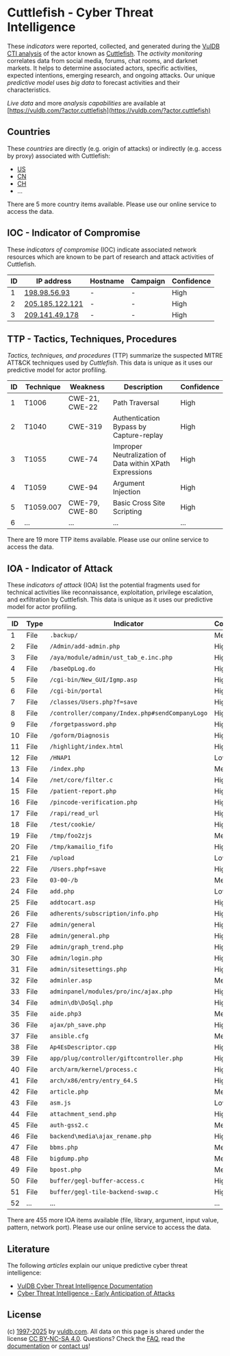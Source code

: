 # Cuttlefish - Cyber Threat Intelligence

These _indicators_ were reported, collected, and generated during the [VulDB CTI analysis](https://vuldb.com/?kb.cti) of the actor known as [Cuttlefish](https://vuldb.com/?actor.cuttlefish). The _activity monitoring_ correlates data from social media, forums, chat rooms, and darknet markets. It helps to determine associated actors, specific activities, expected intentions, emerging research, and ongoing attacks. Our unique _predictive model_ uses _big data_ to forecast activities and their characteristics.

_Live data_ and more _analysis capabilities_ are available at [https://vuldb.com/?actor.cuttlefish](https://vuldb.com/?actor.cuttlefish)

## Countries

These _countries_ are directly (e.g. origin of attacks) or indirectly (e.g. access by proxy) associated with Cuttlefish:

* [US](https://vuldb.com/?country.us)
* [CN](https://vuldb.com/?country.cn)
* [CH](https://vuldb.com/?country.ch)
* ...

There are 5 more country items available. Please use our online service to access the data.

## IOC - Indicator of Compromise

These _indicators of compromise_ (IOC) indicate associated network resources which are known to be part of research and attack activities of Cuttlefish.

ID | IP address | Hostname | Campaign | Confidence
-- | ---------- | -------- | -------- | ----------
1 | [198.98.56.93](https://vuldb.com/?ip.198.98.56.93) | - | - | High
2 | [205.185.122.121](https://vuldb.com/?ip.205.185.122.121) | - | - | High
3 | [209.141.49.178](https://vuldb.com/?ip.209.141.49.178) | - | - | High

## TTP - Tactics, Techniques, Procedures

_Tactics, techniques, and procedures_ (TTP) summarize the suspected MITRE ATT&CK techniques used by _Cuttlefish_. This data is unique as it uses our predictive model for actor profiling.

ID | Technique | Weakness | Description | Confidence
-- | --------- | -------- | ----------- | ----------
1 | T1006 | CWE-21, CWE-22 | Path Traversal | High
2 | T1040 | CWE-319 | Authentication Bypass by Capture-replay | High
3 | T1055 | CWE-74 | Improper Neutralization of Data within XPath Expressions | High
4 | T1059 | CWE-94 | Argument Injection | High
5 | T1059.007 | CWE-79, CWE-80 | Basic Cross Site Scripting | High
6 | ... | ... | ... | ...

There are 19 more TTP items available. Please use our online service to access the data.

## IOA - Indicator of Attack

These _indicators of attack_ (IOA) list the potential fragments used for technical activities like reconnaissance, exploitation, privilege escalation, and exfiltration by Cuttlefish. This data is unique as it uses our predictive model for actor profiling.

ID | Type | Indicator | Confidence
-- | ---- | --------- | ----------
1 | File | `.backup/` | Medium
2 | File | `/Admin/add-admin.php` | High
3 | File | `/aya/module/admin/ust_tab_e.inc.php` | High
4 | File | `/baseOpLog.do` | High
5 | File | `/cgi-bin/New_GUI/Igmp.asp` | High
6 | File | `/cgi-bin/portal` | High
7 | File | `/classes/Users.php?f=save` | High
8 | File | `/controller/company/Index.php#sendCompanyLogo` | High
9 | File | `/forgetpassword.php` | High
10 | File | `/goform/Diagnosis` | High
11 | File | `/highlight/index.html` | High
12 | File | `/HNAP1` | Low
13 | File | `/index.php` | Medium
14 | File | `/net/core/filter.c` | High
15 | File | `/patient-report.php` | High
16 | File | `/pincode-verification.php` | High
17 | File | `/rapi/read_url` | High
18 | File | `/test/cookie/` | High
19 | File | `/tmp/foo2zjs` | Medium
20 | File | `/tmp/kamailio_fifo` | High
21 | File | `/upload` | Low
22 | File | `/Users.phpf=save` | High
23 | File | `03-00-/b` | Medium
24 | File | `add.php` | Low
25 | File | `addtocart.asp` | High
26 | File | `adherents/subscription/info.php` | High
27 | File | `admin/general` | High
28 | File | `admin/general.php` | High
29 | File | `admin/graph_trend.php` | High
30 | File | `admin/login.php` | High
31 | File | `admin/sitesettings.php` | High
32 | File | `adminler.asp` | Medium
33 | File | `adminpanel/modules/pro/inc/ajax.php` | High
34 | File | `admin\db\DoSql.php` | High
35 | File | `aide.php3` | Medium
36 | File | `ajax/ph_save.php` | High
37 | File | `ansible.cfg` | Medium
38 | File | `Ap4EsDescriptor.cpp` | High
39 | File | `app/plug/controller/giftcontroller.php` | High
40 | File | `arch/arm/kernel/process.c` | High
41 | File | `arch/x86/entry/entry_64.S` | High
42 | File | `article.php` | Medium
43 | File | `asm.js` | Low
44 | File | `attachment_send.php` | High
45 | File | `auth-gss2.c` | Medium
46 | File | `backend\media\ajax_rename.php` | High
47 | File | `bbms.php` | Medium
48 | File | `bigdump.php` | Medium
49 | File | `bpost.php` | Medium
50 | File | `buffer/gegl-buffer-access.c` | High
51 | File | `buffer/gegl-tile-backend-swap.c` | High
52 | ... | ... | ...

There are 455 more IOA items available (file, library, argument, input value, pattern, network port). Please use our online service to access the data.

## Literature

The following _articles_ explain our unique predictive cyber threat intelligence:

* [VulDB Cyber Threat Intelligence Documentation](https://vuldb.com/?kb.cti)
* [Cyber Threat Intelligence - Early Anticipation of Attacks](https://www.scip.ch/en/?labs.20201022)

## License

(c) [1997-2025](https://vuldb.com/?kb.changelog) by [vuldb.com](https://vuldb.com/?kb.about). All data on this page is shared under the license [CC BY-NC-SA 4.0](https://creativecommons.org/licenses/by-nc-sa/4.0/). Questions? Check the [FAQ](https://vuldb.com/?kb.faq), read the [documentation](https://vuldb.com/?kb) or [contact us](https://vuldb.com/?contact)!
